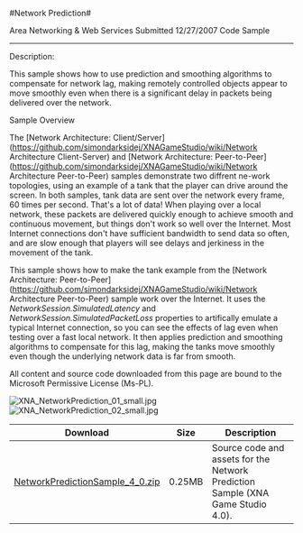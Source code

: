 #Network Prediction#

Area
Networking & Web Services
Submitted
12/27/2007
Code Sample

---

Description:

This sample shows how to use prediction and smoothing algorithms to compensate for network lag, making remotely controlled objects appear to move smoothly even when there is a significant delay in packets being delivered over the network.

Sample Overview

The [Network Architecture: Client/Server](https://github.com/simondarksidej/XNAGameStudio/wiki/Network Architecture Client-Server) and [Network Architecture: Peer-to-Peer](https://github.com/simondarksidej/XNAGameStudio/wiki/Network Architecture Peer-to-Peer) samples demonstrate two diffrent ne-work topologies, using an example of a tank that the player can drive around the screen. In both samples, tank data are sent over the network every frame, 60 times per second. That's a lot of data! When playing over a local network, these packets are delivered quickly enough to achieve smooth and continuous movement, but things don't work so well over the Internet. Most Internet connections don't have sufficient bandwidth to send data so often, and are slow enough that players will see delays and jerkiness in the movement of the tank.

This sample shows how to make the tank example from the [Network Architecture: Peer-to-Peer](https://github.com/simondarksidej/XNAGameStudio/wiki/Network Architecture Peer-to-Peer) sample work over the Internet. It uses the *NetworkSession.SimulatedLatency* and *NetworkSession.SimulatedPacketLoss* properties to artifically emulate a typical Internet connection, so you can see the effects of lag even when testing over a fast local network. It then applies prediction and smoothing algorithms to compensate for this lag, making the tanks move smoothly even though the underlying network data is far from smooth.


All content and source code downloaded from this page are bound to the Microsoft Permissive License (Ms-PL).

	
![XNA_NetworkPrediction_01_small.jpg](https://github.com/simondarksidej/XNAGameStudio/blob/master/Images/XNA_NetworkPrediction_01_small.jpg)![XNA_NetworkPrediction_02_small.jpg](https://github.com/simondarksidej/XNAGameStudio/blob/master/Images/XNA_NetworkPrediction_02_small.jpg)
 

 

 
Download | Size | Description
---|---|---|
[NetworkPredictionSample_4_0.zip](https://github.com/simondarksidej/XNAGameStudio/blob/master/Samples/NetworkPredictionSample_4_0.zip?raw=true) | 0.25MB | Source code and assets for the Network Prediction Sample (XNA Game Studio 4.0). 